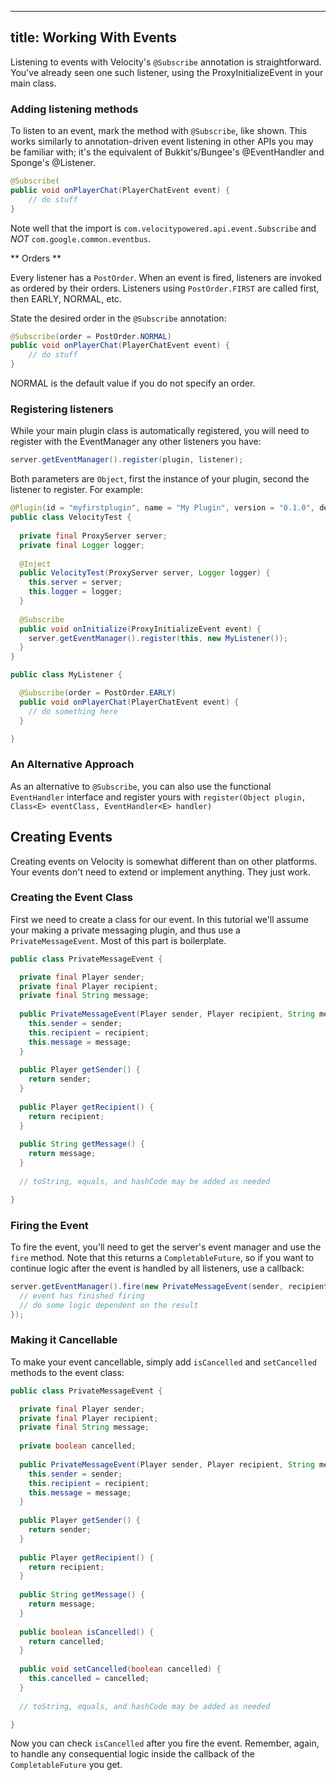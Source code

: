 
---
title: Working With Events
---

Listening to events with Velocity's `@Subscribe` annotation is straightforward. You've already seen one such listener, using the ProxyInitializeEvent in your main class.

### Adding listening methods

To listen to an event, mark the method with `@Subscribe`, like shown. This works similarly to annotation-driven event listening
in other APIs you may be familiar with; it's the equivalent of Bukkit's/Bungee's @EventHandler and Sponge's @Listener.

```java
@Subscribe(
public void onPlayerChat(PlayerChatEvent event) {
	// do stuff
}
```

Note well that the import is `com.velocitypowered.api.event.Subscribe` and *NOT* `com.google.common.eventbus`.

** Orders **

Every listener has a `PostOrder`. When an event is fired, listeners are invoked as ordered by their orders. Listeners using
`PostOrder.FIRST` are called first, then EARLY, NORMAL, etc.

State the desired order in the `@Subscribe` annotation:

```java
@Subscribe(order = PostOrder.NORMAL)
public void onPlayerChat(PlayerChatEvent event) {
	// do stuff
}
```

NORMAL is the default value if you do not specify an order.

### Registering listeners

While your main plugin class is automatically registered, you will need to register with the EventManager any other listeners you have:

```java
server.getEventManager().register(plugin, listener);
```

Both parameters are `Object`, first the instance of your plugin, second the listener to register. For example:

```java
@Plugin(id = "myfirstplugin", name = "My Plugin", version = "0.1.0", dependencies = {@Dependency(id = "wonderplugin")})
public class VelocityTest {
  
  private final ProxyServer server;
  private final Logger logger;
  
  @Inject
  public VelocityTest(ProxyServer server, Logger logger) {
    this.server = server;
    this.logger = logger;
  }
  
  @Subscribe
  public void onInitialize(ProxyInitializeEvent event) {
    server.getEventManager().register(this, new MyListener());
  }
}

public class MyListener {

  @Subscribe(order = PostOrder.EARLY)
  public void onPlayerChat(PlayerChatEvent event) {
    // do something here
  }

}
```

### An Alternative Approach

As an alternative to `@Subscribe`, you can also use the functional `EventHandler` interface and register yours with
`register(Object plugin, Class<E> eventClass, EventHandler<E> handler)`

## Creating Events

Creating events on Velocity is somewhat different than on other platforms. Your events don't need to extend or implement
anything. They just work.

### Creating the Event Class

First we need to create a class for our event. In this tutorial we'll assume your making a private messaging plugin, and thus use
a `PrivateMessageEvent`. Most of this part is boilerplate.

```java
public class PrivateMessageEvent {

  private final Player sender;
  private final Player recipient;
  private final String message;
  
  public PrivateMessageEvent(Player sender, Player recipient, String message) {
    this.sender = sender;
    this.recipient = recipient;
    this.message = message;
  }
  
  public Player getSender() {
    return sender;
  }
  
  public Player getRecipient() {
    return recipient;
  }
  
  public String getMessage() {
    return message;
  }
  
  // toString, equals, and hashCode may be added as needed

}

```

### Firing the Event

To fire the event, you'll need to get the server's event manager and use the `fire` method. Note that this returns a `CompletableFuture`, so if you want to continue logic after the event is handled by all listeners, use a callback:

```java
server.getEventManager().fire(new PrivateMessageEvent(sender, recipient, message)).thenAccept((event) -> {
  // event has finished firing
  // do some logic dependent on the result
});
```

### Making it Cancellable

To make your event cancellable, simply add `isCancelled` and `setCancelled` methods to the event class:

```java
public class PrivateMessageEvent {

  private final Player sender;
  private final Player recipient;
  private final String message;
  
  private boolean cancelled;
  
  public PrivateMessageEvent(Player sender, Player recipient, String message) {
    this.sender = sender;
    this.recipient = recipient;
    this.message = message;
  }
  
  public Player getSender() {
    return sender;
  }
  
  public Player getRecipient() {
    return recipient;
  }
  
  public String getMessage() {
    return message;
  }
  
  public boolean isCancelled() {
    return cancelled;
  }
  
  public void setCancelled(boolean cancelled) {
    this.cancelled = cancelled;
  }
  
  // toString, equals, and hashCode may be added as needed

}

```

Now you can check `isCancelled` after you fire the event. Remember, again, to handle any consequential logic inside the callback of the `CompletableFuture` you get.


